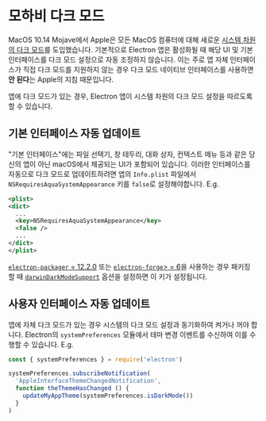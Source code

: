 # 모하비 다크 모드

MacOS 10.14 Mojave에서 Apple은 모든 MacOS 컴퓨터에 대해 새로운 [시스템 차원의 다크 모드](https://developer.apple.com/design/human-interface-guidelines/macos/visual-design/dark-mode/)를 도입했습니다. 기본적으로 Electron 앱은 활성화될 때 해당 UI 및 기본 인터페이스를 다크 모드 설정으로 자동 조정하지 않습니다. 이는 주로 앱 자체 인터페이스가 직접 다크 모드를 지원하지 않는 경우 다크 모드 네이티브 인터페이스를 사용하면 **안 된다**는 Apple의 지침 때문입니다.

앱에 다크 모드가 있는 경우, Electron 앱이 시스템 차원의 다크 모드 설정을 따르도록 할 수 있습니다.

## 기본 인터페이스 자동 업데이트

"기본 인터페이스"에는 파일 선택기, 창 테두리, 대화 상자, 컨텍스트 메뉴 등과 같은 당신의 앱이 아닌 macOS에서 제공되는 UI가 포함되어 있습니다. 이러한 인터페이스를 자동으로 다크 모드로 업데이트하려면 앱의 `Info.plist` 파일에서 `NSRequiresAquaSystemAppearance` 키를 `false`로 설정해야합니다. E.g.

```xml
<plist>
<dict>
  ...
  <key>NSRequiresAquaSystemAppearance</key>
  <false />
  ...
</dict>
</plist>
```

[`electron-packager` = 12.2.0](https://github.com/electron-userland/electron-packager) 또는 [`electron-forge`> = 6](https://github.com/electron-userland/electron-forge)을 사용하는 경우 패키징 할 때 [`darwinDarkModeSupport`](https://github.com/electron-userland/electron-packager/blob/master/docs/api.md#darwindarkmodesupport) 옵션을 설정하면 이 키가 설정됩니다.

## 사용자 인터페이스 자동 업데이트

앱에 자체 다크 모드가 있는 경우 시스템의 다크 모드 설정과 동기화하여 켜거나 꺼야 합니다. Electron의 `systemPreferences` 모듈에서 테마 변경 이벤트를 수신하여 이를 수행할 수 있습니다. E.g.

```js
const { systemPreferences } = require('electron')

systemPreferences.subscribeNotification(
  'AppleInterfaceThemeChangedNotification',
  function theThemeHasChanged () {
    updateMyAppTheme(systemPreferences.isDarkMode())
  }
)
```
